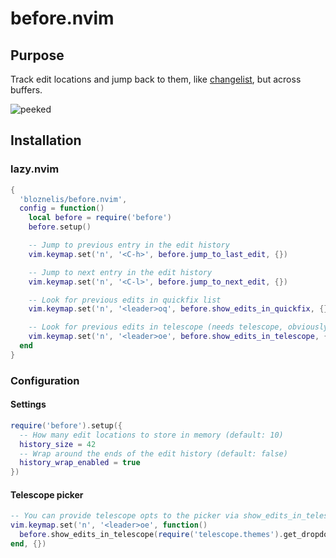 # before.nvim

## Purpose
Track edit locations and jump back to them, like [changelist](https://neovim.io/doc/user/motion.html#changelist), but across buffers.

![peeked](https://github.com/bloznelis/before.nvim/assets/33397865/1130572d-dd75-4a07-9c79-9afc91b5d67a)

## Installation
### lazy.nvim
```lua
{
  'bloznelis/before.nvim',
  config = function()
    local before = require('before')
    before.setup()

    -- Jump to previous entry in the edit history
    vim.keymap.set('n', '<C-h>', before.jump_to_last_edit, {})

    -- Jump to next entry in the edit history
    vim.keymap.set('n', '<C-l>', before.jump_to_next_edit, {})

    -- Look for previous edits in quickfix list
    vim.keymap.set('n', '<leader>oq', before.show_edits_in_quickfix, {})

    -- Look for previous edits in telescope (needs telescope, obviously)
    vim.keymap.set('n', '<leader>oe', before.show_edits_in_telescope, {})
  end
}
```

### Configuration
#### Settings
```lua
require('before').setup({
  -- How many edit locations to store in memory (default: 10)
  history_size = 42
  -- Wrap around the ends of the edit history (default: false)
  history_wrap_enabled = true
})
```
#### Telescope picker
```lua
-- You can provide telescope opts to the picker via show_edits_in_telescope arguments:
vim.keymap.set('n', '<leader>oe', function()
  before.show_edits_in_telescope(require('telescope.themes').get_dropdown())
end, {})
```
